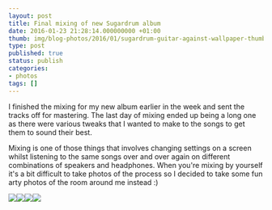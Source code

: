 ```yaml
---
layout: post
title: Final mixing of new Sugardrum album
date: 2016-01-23 21:28:14.000000000 +01:00
thumb: img/blog-photos/2016/01/sugardrum-guitar-against-wallpaper-thumb.jpg
type: post
published: true
status: publish
categories:
- photos
tags: []
---
```

<p>I finished the mixing for my new album earlier in the week and sent the tracks off for mastering. The last day of mixing ended up being a long one as there were various tweaks that I wanted to make to the songs to get them to sound their best.</p> 

<p>Mixing is one of those things that involves changing settings on a screen whilst listening to the same songs over and over again on different combinations of speakers and headphones. When you're mixing by yourself it's a bit difficult to take photos of the process so I decided to take some fun arty photos of the room around me instead :)</p>

<p><a href="//files.sugardrum.com/img/blog-photos/2016/01/sugardrum-guitar-against-wallpaper.jpg" class="group fresco" data-fresco-group="blog_photos" data-fresco-group-options="ui: 'inside'" data-fresco-group="shared_options"><img class="alignleft size-thumbnail" src="//files.sugardrum.com/img/blog-photos/2016/01/sugardrum-guitar-against-wallpaper-thumb.jpg" /></a><a href="//files.sugardrum.com/img/blog-photos/2016/01/sugardrum-guitar-through-glass.jpg" class="group fresco" data-fresco-group="blog_photos" data-fresco-group="shared_options"><img class="alignleft size-thumbnail" src="//files.sugardrum.com/img/blog-photos/2016/01/sugardrum-guitar-through-glass-thumb.jpg" /></a><a href="//files.sugardrum.com/img/blog-photos/2016/01/sugardrum-logic-express.jpg" class="group fresco" data-fresco-group="blog_photos" data-fresco-group="shared_options"><img class="alignleft size-thumbnail" src="//files.sugardrum.com/img/blog-photos/2016/01/sugardrum-logic-express-thumb.
jpg" /></a><a href="//files.sugardrum.com/img/blog-photos/2016/01/sugardrum-rhodes-piano.jpg" class="group fresco" data-fresco-group="blog_photos" data-fresco-group="shared_options"><img class="alignleft size-thumbnail" src="//files.sugardrum.com/img/blog-photos/2016/01/sugardrum-rhodes-piano-thumb.jpg" /></a></p>


